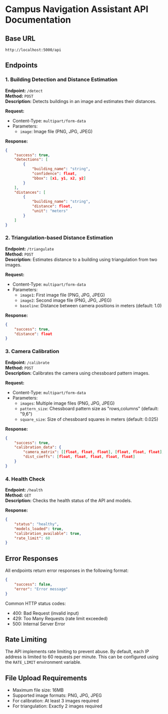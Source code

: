 # Campus Navigation Assistant API Documentation

## Base URL
`http://localhost:5000/api`

## Endpoints

### 1. Building Detection and Distance Estimation
**Endpoint:** `/detect`  
**Method:** `POST`  
**Description:** Detects buildings in an image and estimates their distances.

**Request:**
- Content-Type: `multipart/form-data`
- Parameters:
  - `image`: Image file (PNG, JPG, JPEG)

**Response:**
```json
{
    "success": true,
    "detections": [
        {
            "building_name": "string",
            "confidence": float,
            "bbox": [x1, y1, x2, y2]
        }
    ],
    "distances": [
        {
            "building_name": "string",
            "distance": float,
            "unit": "meters"
        }
    ]
}
```

### 2. Triangulation-based Distance Estimation
**Endpoint:** `/triangulate`  
**Method:** `POST`  
**Description:** Estimates distance to a building using triangulation from two images.

**Request:**
- Content-Type: `multipart/form-data`
- Parameters:
  - `image1`: First image file (PNG, JPG, JPEG)
  - `image2`: Second image file (PNG, JPG, JPEG)
  - `baseline`: Distance between camera positions in meters (default: 1.0)

**Response:**
```json
{
    "success": true,
    "distance": float
}
```

### 3. Camera Calibration
**Endpoint:** `/calibrate`  
**Method:** `POST`  
**Description:** Calibrates the camera using chessboard pattern images.

**Request:**
- Content-Type: `multipart/form-data`
- Parameters:
  - `images`: Multiple image files (PNG, JPG, JPEG)
  - `pattern_size`: Chessboard pattern size as "rows,columns" (default: "9,6")
  - `square_size`: Size of chessboard squares in meters (default: 0.025)

**Response:**
```json
{
    "success": true,
    "calibration_data": {
        "camera_matrix": [[float, float, float], [float, float, float], [float, float, float]],
        "dist_coeffs": [float, float, float, float, float]
    }
}
```

### 4. Health Check
**Endpoint:** `/health`  
**Method:** `GET`  
**Description:** Checks the health status of the API and models.

**Response:**
```json
{
    "status": "healthy",
    "models_loaded": true,
    "calibration_available": true,
    "rate_limit": 60
}
```

## Error Responses

All endpoints return error responses in the following format:
```json
{
    "success": false,
    "error": "Error message"
}
```

Common HTTP status codes:
- 400: Bad Request (invalid input)
- 429: Too Many Requests (rate limit exceeded)
- 500: Internal Server Error

## Rate Limiting

The API implements rate limiting to prevent abuse. By default, each IP address is limited to 60 requests per minute. This can be configured using the `RATE_LIMIT` environment variable.

## File Upload Requirements

- Maximum file size: 16MB
- Supported image formats: PNG, JPG, JPEG
- For calibration: At least 3 images required
- For triangulation: Exactly 2 images required 